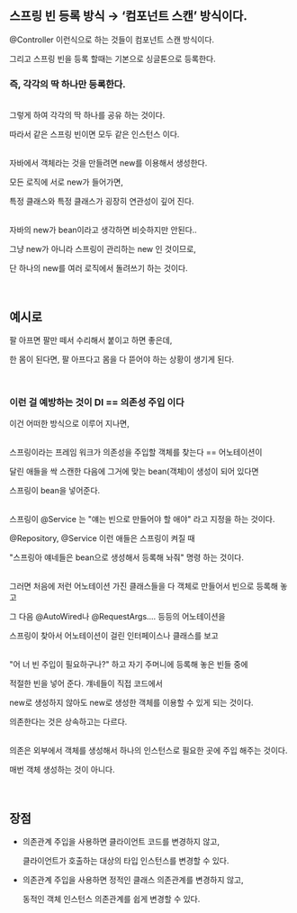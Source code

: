 ## 스프링 빈 등록 방식 → ‘컴포넌트 스캔’ 방식이다.

@Controller 이런식으로 하는 것들이 컴포넌트 스캔 방식이다.

그리고 스프링 빈을 등록 할때는 기본으로 싱글톤으로 등록한다.

### 즉, 각각의 딱 하나만 등록한다. 

<br/>그렇게 하여 각각의 딱 하나를 공유 하는 것이다.

따라서 같은 스프링 빈이면 모두 같은 인스턴스 이다.

<br/>자바에서 객체라는 것을 만들려면 new를 이용해서 생성한다.

모든 로직에 서로 new가 들어가면,

특정 클래스와 특정 클래스가 굉장히 연관성이 깊어 진다.

<br/>자바의 new가 bean이라고 생각하면 비슷하지만 안된다.. 

그냥 new가 아니라 스프링이 관리하는 new 인 것이므로,

단 하나의 new를 여러 로직에서 돌려쓰기 하는 것이다.

<br/>

## 예시로

팔 아프면 팔만 떼서 수리해서 붙이고 하면 좋은데, 

한 몸이 된다면, 팔 아프다고 몸을 다 뜯어야 하는 상황이 생기게 된다.

<br/>

### 이런 걸 예방하는 것이 **DI == 의존성 주입** 이다

이건 어떠한 방식으로 이루어 지나면, 

<br/>스프링이라는 프레임 워크가 의존성을 주입할 객체를 찾는다 == 어노테이션이 

달린 애들을 싹 스캔한 다음에 그거에 맞는 bean(객체)이 생성이 되어 있다면 

스프링이 bean을 넣어준다.

<br/>스프링이 @Service 는 "얘는 빈으로 만들어야 할 애야" 라고 지정을 하는 것이다.

@Repository, @Service 이런 애들은 스프링이 켜질 때 

"스프링아 얘네들은 bean으로 생성해서 등록해 놔줘" 명령 하는 것이다.

<br/>그러면 처음에 저런 어노테이션 가진 클래스들을 다 객체로 만들어서 빈으로 등록해 놓고 

그 다음 @AutoWired나 @RequestArgs.... 등등의 어노테이션을 

스프링이 찾아서 어노테이션이 걸린 인터페이스나 클래스를 보고

<br/>"어 너 빈 주입이 필요하구나?" 하고 자기 주머니에 등록해 놓은 빈들 중에 

적절한 빈을 넣어 준다. 걔네들이 직접 코드에서 

new로 생성하지 않아도 new로 생성한 객체를 이용할 수 있게 되는 것이다.

의존한다는 것은 상속하고는 다르다.

<br/>의존은 외부에서 객체를 생성해서 하나의 인스턴스로 필요한 곳에 주입 해주는 것이다.

매번 객체 생성하는 것이 아니다.

<br/>

## 장점

- 의존관계 주입을 사용하면 클라이언트 코드를 변경하지 않고,
    
    클라이언트가 호출하는 대상의 타입 인스턴스를 변경할 수 있다.
    

- 의존관계 주입을 사용하면 정적인 클래스 의존관계를 변경하지 않고,
    
    동적인 객체 인스턴스 의존관계를 쉽게 변경할 수 있다.